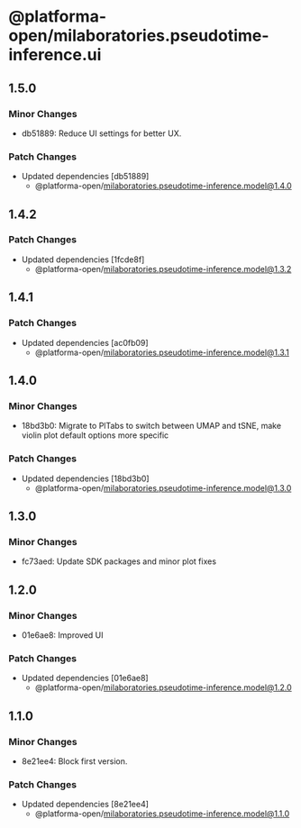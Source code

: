 # @platforma-open/milaboratories.pseudotime-inference.ui

## 1.5.0

### Minor Changes

- db51889: Reduce UI settings for better UX.

### Patch Changes

- Updated dependencies [db51889]
  - @platforma-open/milaboratories.pseudotime-inference.model@1.4.0

## 1.4.2

### Patch Changes

- Updated dependencies [1fcde8f]
  - @platforma-open/milaboratories.pseudotime-inference.model@1.3.2

## 1.4.1

### Patch Changes

- Updated dependencies [ac0fb09]
  - @platforma-open/milaboratories.pseudotime-inference.model@1.3.1

## 1.4.0

### Minor Changes

- 18bd3b0: Migrate to PlTabs to switch between UMAP and tSNE, make violin plot default options more specific

### Patch Changes

- Updated dependencies [18bd3b0]
  - @platforma-open/milaboratories.pseudotime-inference.model@1.3.0

## 1.3.0

### Minor Changes

- fc73aed: Update SDK packages and minor plot fixes

## 1.2.0

### Minor Changes

- 01e6ae8: Improved UI

### Patch Changes

- Updated dependencies [01e6ae8]
  - @platforma-open/milaboratories.pseudotime-inference.model@1.2.0

## 1.1.0

### Minor Changes

- 8e21ee4: Block first version.

### Patch Changes

- Updated dependencies [8e21ee4]
  - @platforma-open/milaboratories.pseudotime-inference.model@1.1.0
